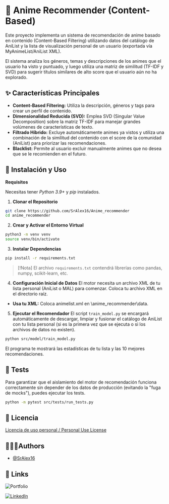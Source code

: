 
# 🤖 Anime Recommender (Content-Based)

Este proyecto implementa un sistema de recomendación de anime basado en contenido (Content-Based Filtering) utilizando datos del catálogo de AniList y la lista de visualización personal de un usuario (exportada vía MyAnimeList/AniList XML).

El sistema analiza los géneros, temas y descripciones de los animes que el usuario ha visto y puntuado, y luego utiliza una matriz de similitud (TF-IDF y SVD) para sugerir títulos similares de alto score que el usuario aún no ha explorado.



## ✨ Características Principales
- **Content-Based Filtering:** Utiliza la descripción, géneros y tags para crear un perfil de contenido.
- **Dimensionalidad Reducida (SVD):** Emplea SVD (Singular Value Decomposition) sobre la matriz TF-IDF para manejar grandes volúmenes de características de texto.
- **Filtrado Híbrido:** Excluye automáticamente animes ya vistos y utiliza una combinación de la similitud del contenido con el score de la comunidad (AniList) para priorizar las recomendaciones.
- **Blacklist:** Permite al usuario excluir manualmente animes que no desea que se le recomienden en el futuro.
## 🚀 Instalación y Uso

**Requisitos**

Necesitas tener *Python 3.9+* y *pip* instalados.

1. **Clonar el Repositorio**

```bash
git clone https://github.com/SrAlex16/Anime_recommender
cd anime_recommender
```

2. **Crear y Activar el Entorno Virtual**
```bash
python3 -m venv venv
source venv/bin/activate
```

3. **Instalar Dependencias**
```bash
pip install -r requirements.txt
```
> [!Nota] 
> El archivo `requirements.txt` contendrá librerías como pandas, numpy,          scikit-learn, etc.

4. **Configuración Inicial de Datos**
El motor necesita un archivo XML de tu lista personal (AniList o MAL) para comenzar. Coloca tu archivo XML en el directorio raíz.

- **Usa tu XML:** Coloca animelist.xml en \anime_recommender\data.

5. **Ejecutar el Recomendador**
El script `train_model.py` se encargará automáticamente de descargar, limpiar y fusionar el catálogo de AniList con tu lista personal (si es la primera vez que se ejecuta o si los archivos de datos no existen).
```bash
python src/model/train_model.py
```
El programa te mostrará las estadísticas de tu lista y las 10 mejores recomendaciones.
## 🧪 Tests

Para garantizar que el aislamiento del motor de recomendación funciona correctamente sin depender de los datos de producción (evitando la "fuga de mocks"), puedes ejecutar los tests.

```bash
python -m pytest src/tests/run_tests.py
```
## 📄 Licencia

[Licencia de uso personal / Personal Use License](https://github.com/SrAlex16/Anime_recommender/blob/main/LICENSE.md#licencia-de-uso-personal--personal-use-license)


## 👨🏼‍💼Authors

- [@SrAlex16](https://github.com/SrAlex16)


## 🔗 Links
![Portfolio](https://img.shields.io/badge/my_portfolio-1?style=for-the-badge&logo=ko-fi&logoColor=black)

[![LinkedIn](https://img.shields.io/badge/linkedIn-1DA1F2?style=for-the-badge&logo=linkedin&logoColor=white)](https://linkedin.com/)

